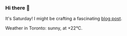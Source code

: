 ### Hi there :wave:

It's Saturday! I might be crafting a fascinating [blog post](https://benjaminwuethrich.dev).

Weather in Toronto: sunny, at +22°C.
